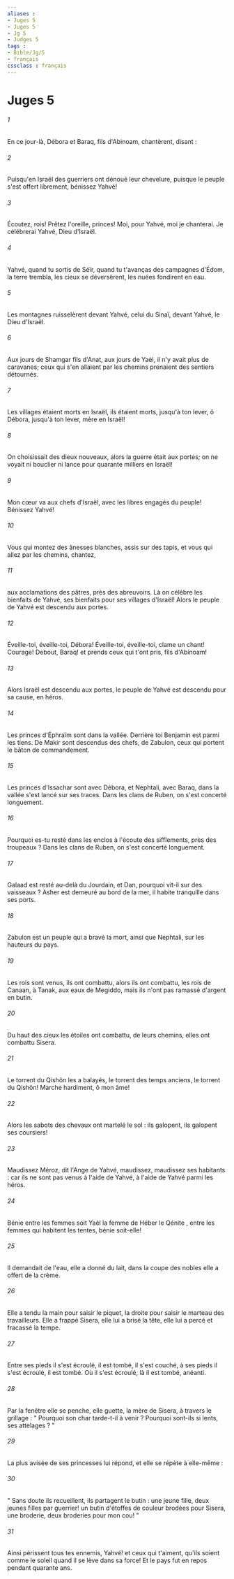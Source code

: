 ```yaml
---
aliases : 
- Juges 5
- Juges 5
- Jg 5
- Judges 5
tags : 
- Bible/Jg/5
- français
cssclass : français
---
```


# Juges 5

###### 1
En ce jour-là, Débora et Baraq, fils d'Abinoam, chantèrent, disant : 
###### 2
Puisqu'en Israël des guerriers ont dénoué leur chevelure, puisque le peuple s'est offert librement, bénissez Yahvé! 
###### 3
Écoutez, rois! Prêtez l'oreille, princes! Moi, pour Yahvé, moi je chanterai. Je célébrerai Yahvé, Dieu d'Israël. 
###### 4
Yahvé, quand tu sortis de Séïr, quand tu t'avanças des campagnes d'Édom, la terre trembla, les cieux se déversèrent, les nuées fondirent en eau. 
###### 5
Les montagnes ruisselèrent devant Yahvé, celui du Sinaï, devant Yahvé, le Dieu d'Israël. 
###### 6
Aux jours de Shamgar fils d'Anat, aux jours de Yaèl, il n'y avait plus de caravanes; ceux qui s'en allaient par les chemins prenaient des sentiers détournés. 
###### 7
Les villages étaient morts en Israël, ils étaient morts, jusqu'à ton lever, ô Débora, jusqu'à ton lever, mère en Israël! 
###### 8
On choisissait des dieux nouveaux, alors la guerre était aux portes; on ne voyait ni bouclier ni lance pour quarante milliers en Israël! 
###### 9
Mon cœur va aux chefs d'Israël, avec les libres engagés du peuple! Bénissez Yahvé! 
###### 10
Vous qui montez des ânesses blanches, assis sur des tapis, et vous qui allez par les chemins, chantez, 
###### 11
aux acclamations des pâtres, près des abreuvoirs. Là on célèbre les bienfaits de Yahvé, ses bienfaits pour ses villages d'Israël! Alors le peuple de Yahvé est descendu aux portes. 
###### 12
Éveille-toi, éveille-toi, Débora! Éveille-toi, éveille-toi, clame un chant! Courage! Debout, Baraq! et prends ceux qui t'ont pris, fils d'Abinoam! 
###### 13
Alors Israël est descendu aux portes, le peuple de Yahvé est descendu pour sa cause, en héros. 
###### 14
Les princes d'Éphraïm sont dans la vallée. Derrière toi Benjamin est parmi les tiens. De Makir sont descendus des chefs, de Zabulon, ceux qui portent le bâton de commandement. 
###### 15
Les princes d'Issachar sont avec Débora, et Nephtali, avec Baraq, dans la vallée s'est lancé sur ses traces. Dans les clans de Ruben, on s'est concerté longuement. 
###### 16
Pourquoi es-tu resté dans les enclos à l'écoute des sifflements, près des troupeaux ? Dans les clans de Ruben, on s'est concerté longuement. 
###### 17
Galaad est resté au-delà du Jourdain, et Dan, pourquoi vit-il sur des vaisseaux ? Asher est demeuré au bord de la mer, il habite tranquille dans ses ports. 
###### 18
Zabulon est un peuple qui a bravé la mort, ainsi que Nephtali, sur les hauteurs du pays. 
###### 19
Les rois sont venus, ils ont combattu, alors ils ont combattu, les rois de Canaan, à Tanak, aux eaux de Megiddo, mais ils n'ont pas ramassé d'argent en butin. 
###### 20
Du haut des cieux les étoiles ont combattu, de leurs chemins, elles ont combattu Sisera. 
###### 21
Le torrent du Qishôn les a balayés, le torrent des temps anciens, le torrent du Qishôn! Marche hardiment, ô mon âme! 
###### 22
Alors les sabots des chevaux ont martelé le sol : ils galopent, ils galopent ses coursiers! 
###### 23
Maudissez Méroz, dit l'Ange de Yahvé, maudissez, maudissez ses habitants : car ils ne sont pas venus à l'aide de Yahvé, à l'aide de Yahvé parmi les héros. 
###### 24
Bénie entre les femmes soit Yaèl la femme de Héber le Qénite , entre les femmes qui habitent les tentes, bénie soit-elle! 
###### 25
Il demandait de l'eau, elle a donné du lait, dans la coupe des nobles elle a offert de la crème. 
###### 26
Elle a tendu la main pour saisir le piquet, la droite pour saisir le marteau des travailleurs. Elle a frappé Sisera, elle lui a brisé la tête, elle lui a percé et fracassé la tempe. 
###### 27
Entre ses pieds il s'est écroulé, il est tombé, il s'est couché, à ses pieds il s'est écroulé, il est tombé. Où il s'est écroulé, là il est tombé, anéanti. 
###### 28
Par la fenêtre elle se penche, elle guette, la mère de Sisera, à travers le grillage : " Pourquoi son char tarde-t-il à venir ? Pourquoi sont-ils si lents, ses attelages ? " 
###### 29
La plus avisée de ses princesses lui répond, et elle se répète à elle-même : 
###### 30
" Sans doute ils recueillent, ils partagent le butin : une jeune fille, deux jeunes filles par guerrier! un butin d'étoffes de couleur brodées pour Sisera, une broderie, deux broderies pour mon cou! " 
###### 31
Ainsi périssent tous tes ennemis, Yahvé! et ceux qui t'aiment, qu'ils soient comme le soleil quand il se lève dans sa force! Et le pays fut en repos pendant quarante ans. 
